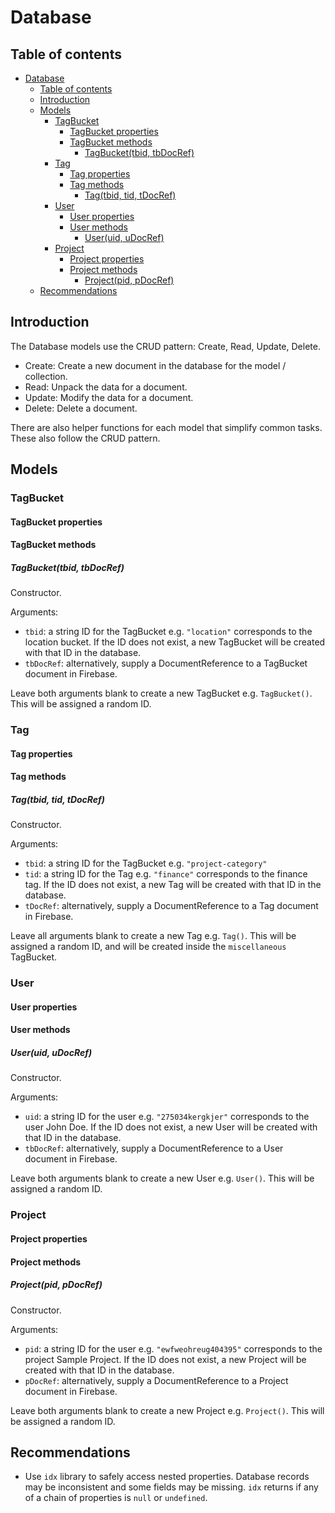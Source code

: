 # Database

## Table of contents

- [Database](#database)
  - [Table of contents](#table-of-contents)
  - [Introduction](#introduction)
  - [Models](#models)
    - [TagBucket](#tagbucket)
      - [TagBucket properties](#tagbucket-properties)
      - [TagBucket methods](#tagbucket-methods)
        - [TagBucket(tbid, tbDocRef)](#tagbuckettbid-tbdocref)
    - [Tag](#tag)
      - [Tag properties](#tag-properties)
      - [Tag methods](#tag-methods)
        - [Tag(tbid, tid, tDocRef)](#tagtbid-tid-tdocref)
    - [User](#user)
      - [User properties](#user-properties)
      - [User methods](#user-methods)
        - [User(uid, uDocRef)](#useruid-udocref)
    - [Project](#project)
      - [Project properties](#project-properties)
      - [Project methods](#project-methods)
        - [Project(pid, pDocRef)](#projectpid-pdocref)
  - [Recommendations](#recommendations)

## Introduction

The Database models use the CRUD pattern: Create, Read, Update, Delete.

- Create: Create a new document in the database for the model / collection.
- Read: Unpack the data for a document.
- Update: Modify the data for a document.
- Delete: Delete a document.

There are also helper functions for each model that simplify common tasks. These also follow the CRUD pattern.

## Models

### TagBucket

#### TagBucket properties

#### TagBucket methods

##### TagBucket(tbid, tbDocRef)

Constructor.

Arguments:

- `tbid`: a string ID for the TagBucket e.g. `"location"` corresponds to the location bucket. If the ID does not exist, a new TagBucket will be created with that ID in the database.
- `tbDocRef`: alternatively, supply a DocumentReference to a TagBucket document in Firebase.

Leave both arguments blank to create a new TagBucket e.g. `TagBucket()`. This will be assigned a random ID.

### Tag

#### Tag properties

#### Tag methods

##### Tag(tbid, tid, tDocRef)

Constructor.

Arguments:

- `tbid`: a string ID for the TagBucket e.g. `"project-category"`
- `tid`: a string ID for the Tag e.g. `"finance"` corresponds to the finance tag. If the ID does not exist, a new Tag will be created with that ID in the database.
- `tDocRef`: alternatively, supply a DocumentReference to a Tag document in Firebase.

Leave all arguments blank to create a new Tag e.g. `Tag()`. This will be assigned a random ID, and will be created inside the `miscellaneous` TagBucket.

### User

#### User properties

#### User methods

##### User(uid, uDocRef)

Constructor.

Arguments:

- `uid`: a string ID for the user e.g. `"275034kergkjer"` corresponds to the user John Doe. If the ID does not exist, a new User will be created with that ID in the database.
- `tbDocRef`: alternatively, supply a DocumentReference to a User document in Firebase.

Leave both arguments blank to create a new User e.g. `User()`. This will be assigned a random ID.

### Project

#### Project properties

#### Project methods

##### Project(pid, pDocRef)

Constructor.

Arguments:

- `pid`: a string ID for the user e.g. `"ewfweohreug404395"` corresponds to the project Sample Project. If the ID does not exist, a new Project will be created with that ID in the database.
- `pDocRef`: alternatively, supply a DocumentReference to a Project document in Firebase.

Leave both arguments blank to create a new Project e.g. `Project()`. This will be assigned a random ID.

## Recommendations

- Use `idx` library to safely access nested properties. Database records may be inconsistent and some fields may be missing. `idx` returns if any of a chain of properties is `null` or `undefined`.